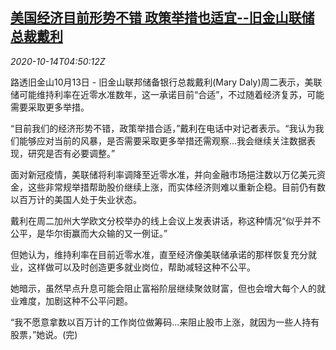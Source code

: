 <!--1602651254000-->
[美国经济目前形势不错 政策举措也适宜--旧金山联储总裁戴利](https://cn.reuters.com/article/us-fed-daly-economy-recovery-1014-idCNKBS26Z0H6)
------

<div><i>2020-10-14T04:50:12Z</i></div><p>路透旧金山10月13日 - 旧金山联邦储备银行总裁戴利(Mary Daly)周二表示，美联储可能维持利率在近零水准数年，这一承诺目前“合适”，不过随着经济复苏，可能需要采取更多举措。</p><p>“目前我们的经济形势不错，政策举措合适，”戴利在电话中对记者表示。“我认为我们能够应对当前的风暴，是否需要采取更多举措还需观察...我会继续关注数据表现，研究是否有必要调整。”</p><p>面对新冠疫情，美联储将利率调降至近零水准，并向金融市场挹注数以万亿美元资金，这些非常规举措帮助股价继续上涨，而实体经济则难以重新企稳。目前仍有数以百万计的美国人处于失业状态。</p><p>戴利在周二加州大学欧文分校举办的线上会议上发表讲话，称这种情况“似乎并不公平，是华尔街赢而大众输的又一例证。”</p><p>但她认为，维持利率在目前近零水准，直至经济像美联储承诺的那样恢复充分就业，这样做可以及时创造更多就业岗位，帮助减轻这种不公平。</p><p>她暗示，虽然早点升息可能会阻止富裕阶层继续聚敛财富，但也会增大每个人的就业难度，加剧这种不公平问题。</p><p>“我不愿意拿数以百万计的工作岗位做筹码...来阻止股市上涨，就因为一些人持有股票，”她说。(完)</p>
